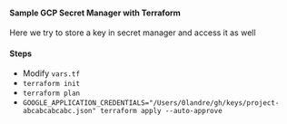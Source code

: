 #### Sample GCP Secret Manager with Terraform 
Here we try to store a key in secret manager and access it as well

#### Steps
- Modify `vars.tf`
- `terraform init`
- `terraform plan`
- `GOOGLE_APPLICATION_CREDENTIALS="/Users/0landre/gh/keys/project-abcabcabcabc.json" terraform apply --auto-approve`
